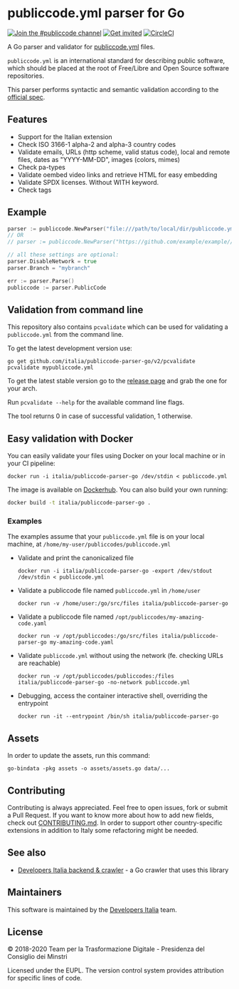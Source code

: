 # publiccode.yml parser for Go

[![Join the #publiccode channel](https://img.shields.io/badge/Slack%20channel-%23publiccode-blue.svg?logo=slack)](https://developersitalia.slack.com/messages/CAM3F785T)
[![Get invited](https://slack.developers.italia.it/badge.svg)](https://slack.developers.italia.it/) [![CircleCI](https://circleci.com/gh/italia/publiccode-parser-go.svg?style=svg)](https://circleci.com/gh/italia/publiccode-parser-go)

A Go parser and validator for [publiccode.yml](https://github.com/italia/publiccode.yml)
files.

`publiccode.yml` is an international standard for describing public software, which
should be placed at the root of Free/Libre and Open Source software repositories.

This parser performs syntactic and semantic validation according to the
[official spec](https://docs.italia.it/italia/developers-italia/publiccodeyml-en/en/master/index.html).

## Features

- Support for the Italian extension
- Check ISO 3166-1 alpha-2 and alpha-3 country codes
- Validate emails, URLs (http scheme, valid status code), local and remote files, dates as "YYYY-MM-DD", images (colors, mimes)
- Check pa-types
- Validate oembed video links and retrieve HTML for easy embedding
- Validate SPDX licenses. Without WITH keyword.
- Check tags

## Example

```go
parser := publiccode.NewParser("file:///path/to/local/dir/publiccode.yml")
// OR
// parser := publiccode.NewParser("https://github.com/example/example//publiccode.yml")

// all these settings are optional:
parser.DisableNetwork = true
parser.Branch = "mybranch"

err := parser.Parse()
publiccode := parser.PublicCode
```

## Validation from command line

This repository also contains `pcvalidate` which can be used for validating a
`publiccode.yml` from the command line.

To get the latest development version use:

```shell
go get github.com/italia/publiccode-parser-go/v2/pcvalidate
pcvalidate mypubliccode.yml
```

To get the latest stable version go to the [release page](https://github.com/italia/publiccode-parser-go/releases/latest)
and grab the one for your arch.

Run `pcvalidate --help` for the available command line flags.

The tool returns 0 in case of successful validation, 1 otherwise.

## Easy validation with Docker

You can easily validate your files using Docker on your local machine or in your
CI pipeline:

```shell
docker run -i italia/publiccode-parser-go /dev/stdin < publiccode.yml
```

The image is available on [Dockerhub](https://hub.docker.com/repository/docker/italia/publiccode-parser-go).
You can also build your own running:

```sh
docker build -t italia/publiccode-parser-go .
```

### Examples

The examples assume that your `publiccode.yml` file is on your local machine,
at `/home/my-user/publiccodes/publiccode.yml`

- Validate and print the canonicalized file

  ```shell
  docker run -i italia/publiccode-parser-go -export /dev/stdout /dev/stdin < publiccode.yml
  ```

- Validate a publiccode file named `publiccode.yml` in `/home/user`

  ```shell
  docker run -v /home/user:/go/src/files italia/publiccode-parser-go
  ```

- Validate a publiccode file named `/opt/publiccodes/my-amazing-code.yaml`

  ```shell
  docker run -v /opt/publiccodes:/go/src/files italia/publiccode-parser-go my-amazing-code.yaml
  ```

- Validate `publiccode.yml` without using the network (fe. checking URLs are reachable)

  ```shell
  docker run -v /opt/publiccodes/publiccodes:/files italia/publiccode-parser-go -no-network publiccode.yml
  ```

- Debugging, access the container interactive shell, overriding the entrypoint

  ```shell
  docker run -it --entrypoint /bin/sh italia/publiccode-parser-go
  ```

## Assets

In order to update the assets, run this command:

`go-bindata -pkg assets -o assets/assets.go data/...`

## Contributing

Contributing is always appreciated.
Feel free to open issues, fork or submit a Pull Request.
If you want to know more about how to add new fields, check out [CONTRIBUTING.md](CONTRIBUTING.md).
In order to support other country-specific extensions in addition to Italy some
refactoring might be needed.

## See also

* [Developers Italia backend & crawler](https://github.com/italia/developers-italia-backend) - a Go crawler that uses this library

## Maintainers

This software is maintained by the
[Developers Italia](https://developers.italia.it/) team.

## License

© 2018-2020 Team per la Trasformazione Digitale - Presidenza del Consiglio dei Minstri

Licensed under the EUPL.
The version control system provides attribution for specific lines of code.
